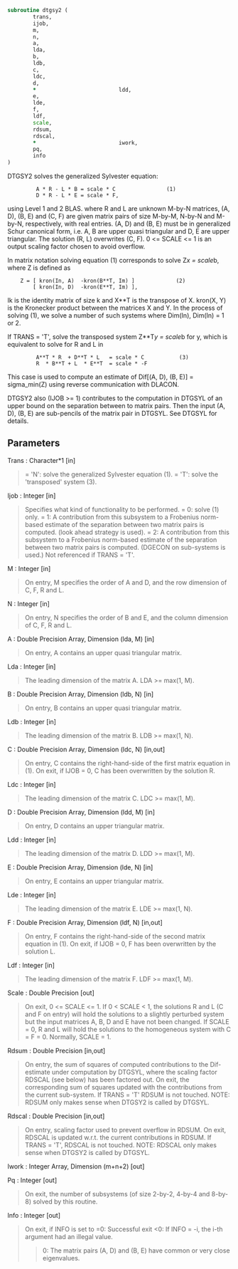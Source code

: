 ```fortran
subroutine dtgsy2 (
		trans,
		ijob,
		m,
		n,
		a,
		lda,
		b,
		ldb,
		c,
		ldc,
		d,
		*                          ldd,
		e,
		lde,
		f,
		ldf,
		scale,
		rdsum,
		rdscal,
		*                          iwork,
		pq,
		info
)
```

 DTGSY2 solves the generalized Sylvester equation:

             A * R - L * B = scale * C                (1)
             D * R - L * E = scale * F,

 using Level 1 and 2 BLAS. where R and L are unknown M-by-N matrices,
 (A, D), (B, E) and (C, F) are given matrix pairs of size M-by-M,
 N-by-N and M-by-N, respectively, with real entries. (A, D) and (B, E)
 must be in generalized Schur canonical form, i.e. A, B are upper
 quasi triangular and D, E are upper triangular. The solution (R, L)
 overwrites (C, F). 0 <= SCALE <= 1 is an output scaling factor
 chosen to avoid overflow.

 In matrix notation solving equation (1) corresponds to solve
 Z*x = scale*b, where Z is defined as

        Z = [ kron(In, A)  -kron(B**T, Im) ]             (2)
            [ kron(In, D)  -kron(E**T, Im) ],

 Ik is the identity matrix of size k and X**T is the transpose of X.
 kron(X, Y) is the Kronecker product between the matrices X and Y.
 In the process of solving (1), we solve a number of such systems
 where Dim(In), Dim(In) = 1 or 2.

 If TRANS = 'T', solve the transposed system Z**T*y = scale*b for y,
 which is equivalent to solve for R and L in

             A**T * R  + D**T * L   = scale * C           (3)
             R  * B**T + L  * E**T  = scale * -F

 This case is used to compute an estimate of Dif[(A, D), (B, E)] =
 sigma_min(Z) using reverse communication with DLACON.

 DTGSY2 also (IJOB >= 1) contributes to the computation in DTGSYL
 of an upper bound on the separation between to matrix pairs. Then
 the input (A, D), (B, E) are sub-pencils of the matrix pair in
 DTGSYL. See DTGSYL for details.

## Parameters
Trans : Character*1 [in]
> = 'N': solve the generalized Sylvester equation (1).
> = 'T': solve the 'transposed' system (3).

Ijob : Integer [in]
> Specifies what kind of functionality to be performed.
> = 0: solve (1) only.
> = 1: A contribution from this subsystem to a Frobenius
> norm-based estimate of the separation between two matrix
> pairs is computed. (look ahead strategy is used).
> = 2: A contribution from this subsystem to a Frobenius
> norm-based estimate of the separation between two matrix
> pairs is computed. (DGECON on sub-systems is used.)
> Not referenced if TRANS = 'T'.

M : Integer [in]
> On entry, M specifies the order of A and D, and the row
> dimension of C, F, R and L.

N : Integer [in]
> On entry, N specifies the order of B and E, and the column
> dimension of C, F, R and L.

A : Double Precision Array, Dimension (lda, M) [in]
> On entry, A contains an upper quasi triangular matrix.

Lda : Integer [in]
> The leading dimension of the matrix A. LDA >= max(1, M).

B : Double Precision Array, Dimension (ldb, N) [in]
> On entry, B contains an upper quasi triangular matrix.

Ldb : Integer [in]
> The leading dimension of the matrix B. LDB >= max(1, N).

C : Double Precision Array, Dimension (ldc, N) [in,out]
> On entry, C contains the right-hand-side of the first matrix
> equation in (1).
> On exit, if IJOB = 0, C has been overwritten by the
> solution R.

Ldc : Integer [in]
> The leading dimension of the matrix C. LDC >= max(1, M).

D : Double Precision Array, Dimension (ldd, M) [in]
> On entry, D contains an upper triangular matrix.

Ldd : Integer [in]
> The leading dimension of the matrix D. LDD >= max(1, M).

E : Double Precision Array, Dimension (lde, N) [in]
> On entry, E contains an upper triangular matrix.

Lde : Integer [in]
> The leading dimension of the matrix E. LDE >= max(1, N).

F : Double Precision Array, Dimension (ldf, N) [in,out]
> On entry, F contains the right-hand-side of the second matrix
> equation in (1).
> On exit, if IJOB = 0, F has been overwritten by the
> solution L.

Ldf : Integer [in]
> The leading dimension of the matrix F. LDF >= max(1, M).

Scale : Double Precision [out]
> On exit, 0 <= SCALE <= 1. If 0 < SCALE < 1, the solutions
> R and L (C and F on entry) will hold the solutions to a
> slightly perturbed system but the input matrices A, B, D and
> E have not been changed. If SCALE = 0, R and L will hold the
> solutions to the homogeneous system with C = F = 0. Normally,
> SCALE = 1.

Rdsum : Double Precision [in,out]
> On entry, the sum of squares of computed contributions to
> the Dif-estimate under computation by DTGSYL, where the
> scaling factor RDSCAL (see below) has been factored out.
> On exit, the corresponding sum of squares updated with the
> contributions from the current sub-system.
> If TRANS = 'T' RDSUM is not touched.
> NOTE: RDSUM only makes sense when DTGSY2 is called by DTGSYL.

Rdscal : Double Precision [in,out]
> On entry, scaling factor used to prevent overflow in RDSUM.
> On exit, RDSCAL is updated w.r.t. the current contributions
> in RDSUM.
> If TRANS = 'T', RDSCAL is not touched.
> NOTE: RDSCAL only makes sense when DTGSY2 is called by
> DTGSYL.

Iwork : Integer Array, Dimension (m+n+2) [out]

Pq : Integer [out]
> On exit, the number of subsystems (of size 2-by-2, 4-by-4 and
> 8-by-8) solved by this routine.

Info : Integer [out]
> On exit, if INFO is set to
> =0: Successful exit
> <0: If INFO = -i, the i-th argument had an illegal value.
> >0: The matrix pairs (A, D) and (B, E) have common or very
> close eigenvalues.

